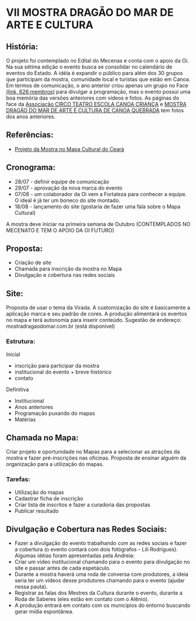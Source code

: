 # VII MOSTRA DRAGÃO DO MAR DE ARTE E CULTURA

## História:
O projeto foi contemplado no Edital do Mecenas e conta com o apoio da Oi. Na sua sétima edição o evento busca se consolidar no calendário de eventos do Estado. A idéia é expandir o público para além dos 30 grupos que participam da mostra,  comunidade local e turistas que estão em Canoa. Em termos de comunicação, o ano anterior criou apenas um grupo no Face [(link, 626 membros)](https://www.facebook.com/groups/316268985156622/) para divulgar a programação, mas o evento possui uma boa memória das versões anteriores com  vídeos e fotos. As páginas do face da [Associação CIRCO TEATRO ESCOLA CANOA CRIANÇA](https://www.facebook.com/CIRCO-TEATRO-ESCOLA-CANOA-CRIAN%C3%87A-110072835699210/)  e [MOSTRA DRAGÃO DO MAR DE ARTE E CULTURA DE CANOA QUEBRADA](https://www.facebook.com/groups/316268985156622/) tem fotos dos anos anteriores.

## Referências:
- [Projeto da Mostra no Mapa Cultural do Ceará](http://mapa.cultura.ce.gov.br/projeto/228/)

## Cronograma:
- 28/07 - definir equipe de comunicação
- 29/07 - aprovação da nova marca do evento
- 07/08 - um colaborador da Oi vem a Fortaleza para conhecer a equipe. O ideal é já ter um boneco do site montado.
- 18/08 - lançamento do site (gostaria de fazer uma fala sobre o Mapa Cultural)

A mostra deve iniciar na primeira semana de Outubro (CONTEMPLADOS NO MECENATO E TEM O APOIO DA OI FUTURO)

## Proposta:
- Criação de site
- Chamada para inscrição da mostra no Mapa
- Divulgação e cobertura nas redes sociais

## Site:
Proposta de usar o tema da Virada. A customização do site é basicamente a aplicação marca e seu padrão de cores.  A produção alimentará os eventos no mapa e terá autonomia para inserir conteúdo. Sugestão de endereço:  mostradragaodomar.com.br (está disponível)

### Estrutura:
 Inicial
- inscrição para participar da mostra
- institucional do evento + breve histórico
- contato

Definitiva
- Institucional
- Anos anteriores
- Programação puxando do mapas
- Matérias

## Chamada no Mapa:
Criar projeto e oportunidade no Mapas para a selecionar as atrações da mostra e fazer pré-inscrições nas oficinas. Proposta de ensinar alguém da organização para a utilização do mapas.

### Tarefas:
- Utilização do mapas
- Cadastrar ficha de inscrição
- Criar lista de inscritos e fazer a curadoria das propostas
- Publicar resultado

## Divulgação e Cobertura nas Redes Sociais:
- Fazer a divulgação do evento trabalhando com as redes sociais e fazer a cobertura (o evento contará com dois fotógrafos - Lili Rodrigues). Algumas idéias foram apresentadas pela Andreia:
- Criar um vídeo institucional chamando para o evento para divulgação no site e passar antes de cada espetáculo.
- Durante a mostra haverá uma roda de conversa com produtores, a ideia seria ter um vídeos desse produtores chamando para o evento (ajudar nessa pauta).
- Registrar as falas dos Mestres da Cultura durante o evento, durante a Roda de Saberes (eles estão em contato com o Alênio). 
- A produção entrará em contato com os municípios do entorno buscando gerar mídia espontânea.

